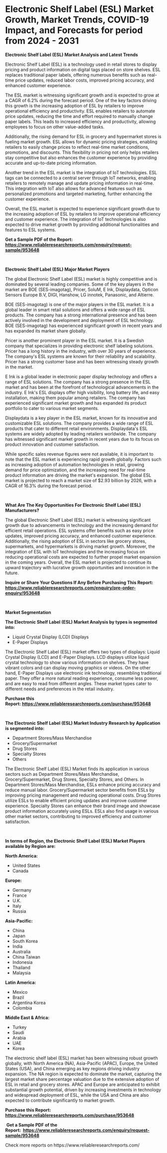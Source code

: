 <p><h1>Electronic Shelf Label (ESL) Market Growth, Market Trends, COVID-19 Impact, and Forecasts for period from 2024 - 2031</h1></p><p><strong>Electronic Shelf Label (ESL) Market Analysis and Latest Trends</strong></p>
<p><p>Electronic Shelf Label (ESL) is a technology used in retail stores to display pricing and product information on digital tags placed on store shelves. ESL replaces traditional paper labels, offering numerous benefits such as real-time price updates, reduced labor costs, improved pricing accuracy, and enhanced customer experience.</p><p>The ESL market is witnessing significant growth and is expected to grow at a CAGR of 6.2% during the forecast period. One of the key factors driving this growth is the increasing adoption of ESL by retailers to improve operational efficiency and productivity. ESL enables retailers to automate price updates, reducing the time and effort required to manually change paper labels. This leads to increased efficiency and productivity, allowing employees to focus on other value-added tasks.</p><p>Additionally, the rising demand for ESL in grocery and hypermarket stores is fueling market growth. ESL allows for dynamic pricing strategies, enabling retailers to easily change prices to reflect real-time market conditions, promotions, and discounts. This flexibility in pricing not only helps retailers stay competitive but also enhances the customer experience by providing accurate and up-to-date pricing information.</p><p>Another trend in the ESL market is the integration of IoT technologies. ESL tags can be connected to a central server through IoT networks, enabling retailers to remotely manage and update pricing information in real-time. This integration with IoT also allows for advanced features such as personalized promotions and targeted marketing, further enhancing the customer experience.</p><p>Overall, the ESL market is expected to experience significant growth due to the increasing adoption of ESL by retailers to improve operational efficiency and customer experience. The integration of IoT technologies is also expected to drive market growth by providing additional functionalities and features to ESL systems.</p></p>
<p><strong>Get a Sample PDF of the Report:&nbsp; <a href="https://www.reliableresearchreports.com/enquiry/request-sample/953648">https://www.reliableresearchreports.com/enquiry/request-sample/953648</a></strong></p>
<p>&nbsp;</p>
<p><strong>Electronic Shelf Label (ESL) Major Market Players</strong></p>
<p><p>The global Electronic Shelf Label (ESL) market is highly competitive and is dominated by several leading companies. Some of the key players in the market are BOE (SES-imagotag), Pricer, SoluM, E Ink, Displaydata, Opticon Sensors Europe B.V, DIGI, Hanshow, LG innotek, Panasonic, and Altierre.</p><p>BOE (SES-imagotag) is one of the major players in the ESL market. It is a global leader in smart retail solutions and offers a wide range of ESL products. The company has a strong international presence and has been actively involved in the development and deployment of ESL technology. BOE (SES-imagotag) has experienced significant growth in recent years and has expanded its market share globally.</p><p>Pricer is another prominent player in the ESL market. It is a Swedish company that specializes in providing electronic shelf labeling solutions. Pricer has a long history in the industry, with over 30 years of experience. The company's ESL systems are known for their reliability and scalability. Pricer has a strong customer base and has been witnessing steady growth in the market.</p><p>E Ink is a global leader in electronic paper display technology and offers a range of ESL solutions. The company has a strong presence in the ESL market and has been at the forefront of technological advancements in the industry. E Ink's ESL displays offer high visibility, long battery life, and easy installation, making them popular among retailers. The company has experienced significant market growth and has expanded its product portfolio to cater to various market segments.</p><p>Displaydata is a key player in the ESL market, known for its innovative and customizable ESL solutions. The company provides a wide range of ESL products that cater to different retail environments. Displaydata's ESL systems are widely adopted by leading retailers worldwide. The company has witnessed significant market growth in recent years due to its focus on product innovation and customer satisfaction.</p><p>While specific sales revenue figures were not available, it is important to note that the ESL market is experiencing rapid growth globally. Factors such as increasing adoption of automation technologies in retail, growing demand for price optimization, and the increasing need for real-time product information are driving the market's expansion. The global ESL market is projected to reach a market size of $2.93 billion by 2026, with a CAGR of 16.3% during the forecast period.</p></p>
<p>&nbsp;</p>
<p><strong>What Are The Key Opportunities For Electronic Shelf Label (ESL) Manufacturers?</strong></p>
<p><p>The global Electronic Shelf Label (ESL) market is witnessing significant growth due to advancements in technology and the increasing demand for efficient retail operations. ESL systems offer benefits such as easy price updates, improved pricing accuracy, and enhanced customer experience. Additionally, the rising adoption of ESL in sectors like grocery stores, supermarkets, and hypermarkets is driving market growth. Moreover, the integration of ESL with IoT technologies and the increasing focus on reducing operational costs are expected to further propel market expansion in the coming years. Overall, the ESL market is projected to continue its upward trajectory with lucrative growth opportunities and innovation in the future.</p></p>
<p><strong>Inquire or Share Your Questions If Any Before Purchasing This Report: <a href="https://www.reliableresearchreports.com/enquiry/pre-order-enquiry/953648">https://www.reliableresearchreports.com/enquiry/pre-order-enquiry/953648</a></strong></p>
<p>&nbsp;</p>
<p><strong>Market Segmentation</strong></p>
<p><strong>The Electronic Shelf Label (ESL) Market Analysis by types is segmented into:</strong></p>
<p><ul><li>Liquid Crystal Display (LCD) Displays</li><li>E-Paper Displays</li></ul></p>
<p><p>The Electronic Shelf Label (ESL) market offers two types of displays: Liquid Crystal Display (LCD) and E-Paper Displays. LCD displays utilize liquid crystal technology to show various information on shelves. They have vibrant colors and can display moving graphics or videos. On the other hand, E-Paper Displays use electronic ink technology, resembling traditional paper. They offer a more natural reading experience, consume less power, and are easy to read from different angles. These market types cater to different needs and preferences in the retail industry.</p></p>
<p><strong>Purchase this Report:&nbsp;<a href="https://www.reliableresearchreports.com/purchase/953648">https://www.reliableresearchreports.com/purchase/953648</a></strong></p>
<p>&nbsp;</p>
<p><strong>The Electronic Shelf Label (ESL) Market Industry Research by Application is segmented into:</strong></p>
<p><ul><li>Department Stores/Mass Merchandise</li><li>Grocery/Supermarket</li><li>Drug Stores</li><li>Specialty Stores</li><li>Others</li></ul></p>
<p><p>The Electronic Shelf Label (ESL) Market finds its application in various sectors such as Department Stores/Mass Merchandise, Grocery/Supermarket, Drug Stores, Specialty Stores, and Others. In Department Stores/Mass Merchandise, ESLs enhance pricing accuracy and reduce manual labor. Grocery/Supermarket sector benefits from ESLs by improving pricing management and reducing operational costs. Drug Stores utilize ESLs to enable efficient pricing updates and improve customer experience. Specialty Stores can enhance their brand image and showcase product information accurately using ESLs. ESLs also find usage in various other market sectors, contributing to improved efficiency and customer satisfaction.</p></p>
<p>&nbsp;</p>
<p><strong>In terms of Region, the Electronic Shelf Label (ESL) Market Players available by Region are:</strong></p>
<p>
    <p> <strong> North America: </strong>
        <ul>
            <li>United States</li>
            <li>Canada</li>
        </ul>
        </p> 
    <p> <strong> Europe: </strong>
        <ul>
            <li>Germany</li>
            <li>France</li>
            <li>U.K.</li>
            <li>Italy</li>
            <li>Russia</li>
        </ul>
        </p> 
    <p> <strong> Asia-Pacific: </strong>
        <ul>
            <li>China</li>
            <li>Japan</li>
            <li>South Korea</li>
            <li>India</li>
            <li>Australia</li>
            <li>China Taiwan</li>
            <li>Indonesia</li>
            <li>Thailand</li>
            <li>Malaysia</li>
        </ul>
        </p> 
    <p> <strong> Latin America: </strong>
        <ul>
            <li>Mexico</li>
            <li>Brazil</li>
            <li>Argentina Korea</li>
            <li>Colombia</li>
        </ul>
        </p> 
    <p> <strong> Middle East & Africa: </strong>
        <ul>
            <li>Turkey</li>
            <li>Saudi</li>
            <li>Arabia</li>
            <li>UAE</li>
            <li>Korea</li>
        </ul>
    </p>
    </p>
<p><p>The electronic shelf label (ESL) market has been witnessing robust growth globally, with North America (NA), Asia-Pacific (APAC), Europe, the United States (USA), and China emerging as key regions driving industry expansion. The NA region is expected to dominate the market, capturing the largest market share percentage valuation due to the extensive adoption of ESL in retail and grocery stores. APAC and Europe are anticipated to exhibit substantial growth potential, driven by increasing investments in technology and widespread deployment of ESL, while the USA and China are also expected to contribute significantly to market growth.</p></p>
<p><strong>Purchase this Report: <a href="https://www.reliableresearchreports.com/purchase/953648">https://www.reliableresearchreports.com/purchase/953648</a></strong></p>
<p>&nbsp;<strong>Get a Sample PDF of the Report:&nbsp;&nbsp;<a href="https://www.reliableresearchreports.com/enquiry/request-sample/953648">https://www.reliableresearchreports.com/enquiry/request-sample/953648</a></strong></p>
<p><strong></strong></p>
<p>Check more reports on https://www.reliableresearchreports.com/</p>
